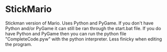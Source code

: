 # StickMario
Stickman version of Mario. Uses Python and PyGame.
If you don't have Python and/or PyGame it can still be ran through the start.bat file.
If you do have Python and PyGame then you can run the python file "CompleteCode.pyw" with the python interpreter.
Less finicky when editing the program.
